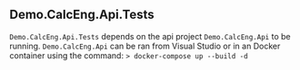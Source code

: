 ## Demo.CalcEng.Api.Tests

`Demo.CalcEng.Api.Tests` depends on the api project `Demo.CalcEng.Api` to be running.
`Demo.CalcEng.Api` can be ran from Visual Studio or in an Docker container using the command:
`> docker-compose up --build -d`